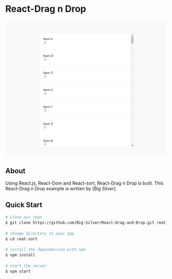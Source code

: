 # React-Drag n Drop

<img width="900" src="src/img/react-sort.png" border="0" />

## About
Using React.js, React-Dom and React-sort, React-Drag n Drop is built.
This React-Drag n Drop example is written by [Big Silver].

## Quick Start

```bash
# clone our repo
$ git clone https://github.com/Big-Silver/React-Drag-and-Drop.git reat-sort

# change directory to your app
$ cd reat-sort

# install the dependencies with npm
$ npm install

# start the server
$ npm start
```
